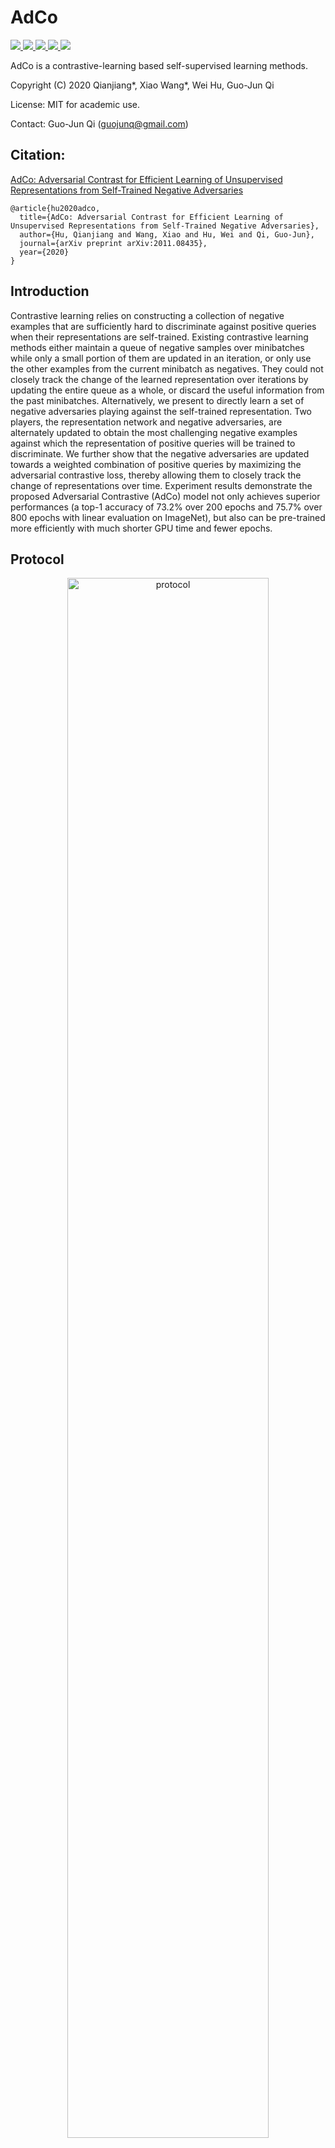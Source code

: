 # AdCo
<a href="https://github.com/marktext/marktext/releases/latest">
   <img src="https://img.shields.io/badge/AdCo-v2.0.0-green">
   <img src="https://img.shields.io/badge/platform-Linux%20%7C%20Mac%20-green">
   <img src="https://img.shields.io/badge/Language-python3-green">
   <img src="https://img.shields.io/badge/dependencies-tested-green">
   <img src="https://img.shields.io/badge/licence-GNU-green">
</a>   

AdCo is a contrastive-learning based self-supervised learning methods. 

Copyright (C) 2020 Qianjiang*, Xiao Wang*, Wei Hu, Guo-Jun Qi

License: MIT for academic use.

Contact: Guo-Jun Qi (guojunq@gmail.com)

## Citation:
[AdCo: Adversarial Contrast for Efficient Learning of Unsupervised Representations from Self-Trained Negative Adversaries](https://arxiv.org/pdf/2011.08435.pdf)
```
@article{hu2020adco,
  title={AdCo: Adversarial Contrast for Efficient Learning of Unsupervised Representations from Self-Trained Negative Adversaries},
  author={Hu, Qianjiang and Wang, Xiao and Hu, Wei and Qi, Guo-Jun},
  journal={arXiv preprint arXiv:2011.08435},
  year={2020}
}
```

## Introduction
Contrastive learning relies on constructing a collection of negative examples that are sufficiently hard to discriminate against positive queries when their representations are self-trained. Existing contrastive learning methods either maintain a queue of negative samples over minibatches while only a small portion of them are updated in an iteration, or only use the other examples from the current minibatch as negatives. They could not closely track the change of the learned representation over iterations by updating the entire queue as a whole, or discard the useful information from the past minibatches. Alternatively, we present to directly learn a set of negative adversaries playing against the self-trained representation. Two players, the representation network and negative adversaries, are alternately updated to obtain the most challenging negative examples against which the representation of positive queries will be trained to discriminate. We further show that the negative adversaries are updated towards a weighted combination of positive queries by maximizing the adversarial contrastive loss, thereby allowing them to closely track the change of representations over time. Experiment results demonstrate the proposed Adversarial Contrastive (AdCo) model not only achieves superior performances (a top-1 accuracy of 73.2% over 200 epochs and 75.7% over 800 epochs with linear evaluation on ImageNet), but also can be pre-trained more efficiently with much shorter GPU time and fewer epochs.

## Protocol
<p align="center">
  <img src="figure/adco_protocol.png" alt="protocol" width="80%">
</p> 

## Installation  
### 1. [`Install git`](https://git-scm.com/book/en/v2/Getting-Started-Installing-Git) 
### 2. Clone the repository in your computer 
```
git clone git@github.com:maple-research-lab/AdCo.git && cd AdCo
```

### 3. Build dependencies.   
You have two options to install dependency on your computer:
#### 3.1 Install with pip and python(Ver 3.6.9).
##### 3.1.1[`install pip`](https://pip.pypa.io/en/stable/installing/).
##### 3.1.2  Install dependency in command line.
```
pip install -r requirements.txt --user
```
If you encounter any errors, you can install each library one by one:
```
pip install torch==1.7.1
pip install torchvision==0.8.2
pip install numpy==1.19.5
pip install Pillow==5.1.0
pip install tensorboard==1.14.0
pip install tensorboardX==1.7
```

#### 3.2 Install with anaconda
##### 3.2.1 [`install conda`](https://docs.conda.io/projects/conda/en/latest/user-guide/install/macos.html). 
##### 3.2.2 Install dependency in command line
```
conda create -n AdCo python=3.6.9
conda activate AdCo
pip install -r requirements.txt 
```
Each time when you want to run my code, simply activate the environment by
```
conda activate AdCo
conda deactivate(If you want to exit) 
```

## Usage
```
python3 main_adco.py -h
  --log_path LOG_PATH   log path for saving models
  -a ARCH, --arch ARCH  model architecture: alexnet | densenet121 |
                        densenet161 | densenet169 | densenet201 | googlenet |
                        inception_v3 | mnasnet0_5 | mnasnet0_75 | mnasnet1_0 |
                        mnasnet1_3 | mobilenet_v2 | resnet101 | resnet152 |
                        resnet18 | resnet34 | resnet50 | resnext101_32x8d |
                        resnext50_32x4d | shufflenet_v2_x0_5 |
                        shufflenet_v2_x1_0 | shufflenet_v2_x1_5 |
                        shufflenet_v2_x2_0 | squeezenet1_0 | squeezenet1_1 |
                        vgg11 | vgg11_bn | vgg13 | vgg13_bn | vgg16 | vgg16_bn
                        | vgg19 | vgg19_bn | wide_resnet101_2 |
                        wide_resnet50_2 (default: resnet50)
  -j N, --workers N     number of data loading workers (default: 32)
  --epochs N            number of total epochs to run
  --start_epoch N       manual epoch number (useful on restarts)
  -b N, --batch_size N  mini-batch size (default: 256), this is the total
                        batch size of all GPUs on the current node when using
                        Data Parallel or Distributed Data Parallel
  --lr LR, --learning_rate LR
                        initial learning rate
  --lr_final LR_FINAL   final learning rate
  --schedule [SCHEDULE [SCHEDULE ...]]
                        learning rate schedule: default: cos scheduler
  --momentum M          momentum of SGD solver
  --wd W, --weight_decay W
                        weight decay (default: 1e-4)
  -p N, --print_freq N  print frequency (default: 10)
  --resume PATH         path to latest checkpoint (default: none)
  --world_size WORLD_SIZE
                        number of nodes for distributed
                        training,args.nodes_num*args.ngpu,here we specify with
                        the number of nodes
  --rank RANK           node rank for distributed training,rank of total
                        threads, 0 to args.world_size-1
  --dist_url DIST_URL   url used to set up distributed training
  --dist_backend DIST_BACKEND
                        distributed backend
  --seed SEED           seed for initializing training.
  --gpu GPU             GPU id to use.
  --multiprocessing_distributed MULTIPROCESSING_DISTRIBUTED
                        Use multi-processing distributed training to launch N
                        processes per node, which has N GPUs. This is the
                        fastest way to use PyTorch for either single node or
                        multi node data parallel training
  --moco_dim MOCO_DIM   feature dimension (default: 128)
  --moco_m MOCO_M       moco momentum of updating key encoder (default: 0.999)
  --moco_t MOCO_T       softmax temperature for network (default: 0.12)
  --mlp MLP             use mlp head
  --cos COS             use cosine lr schedule
  --dataset DATASET     Specify dataset: ImageNet or cifar10
  --choose CHOOSE       choose gpu for training
  --save_path SAVE_PATH
                        model and record save path
  --nmb_crops NMB_CROPS [NMB_CROPS ...]
                        list of number of crops (example: [2, 6])
  --size_crops SIZE_CROPS [SIZE_CROPS ...]
                        crops resolutions (example: [224, 96])
  --min_scale_crops MIN_SCALE_CROPS [MIN_SCALE_CROPS ...]
                        argument in RandomResizedCrop (example: [0.14, 0.05])
  --max_scale_crops MAX_SCALE_CROPS [MAX_SCALE_CROPS ...]
                        argument in RandomResizedCrop (example: [1., 0.14])
  --cluster CLUSTER     number of learnable comparison features
  --memory_lr MEMORY_LR
                        learning rate for adversial memory bank
  --ad_init AD_INIT     use feature encoding to init or not
  --nodes_num NODES_NUM
                        number of nodes to use
  --ngpu NGPU           number of gpus per node
  --master_addr MASTER_ADDR
                        addr for master node
  --master_port MASTER_PORT
                        port for master node
  --node_rank NODE_RANK
                        rank of machine, 0 to nodes_num-1
  --mem_t MEM_T         temperature for memory bank(default: 0.02)
  --mem_wd MEM_WD       weight decay of memory bank (default: 0)
  --sym SYM             train with symmetric loss or not

```

### Unsupervised Training
This implementation only supports multi-gpu, DistributedDataParallel training, which is faster and simpler; single-gpu or DataParallel training is not supported.
#### Single Crop
##### 1 Without symmetrical loss:
```
python3 main_adco.py --mem_wd=1e-4 --cluster=65536 --data=path/to/imagenet2012 --world_size=1 --cos=1 --moco_t=0.12 --print_freq=1000 --save_path=. --rank=0  --batch_size=256 --mem_t=0.02 --dist_url=tcp://localhost:10001 --memory_lr=3 --moco_m=0.999 --arch=resnet50 --moco_dim=128 --lr=0.03 --sym=0
```
##### 2 With symmetrical loss:
```
python3 main_adco.py --mem_wd=1e-4 --cluster=65536 --data=path/to/imagenet2012 --world_size=1 --cos=1 --moco_t=0.12 --print_freq=1000 --save_path=. --rank=0 --batch_size=256 --mem_t=0.02 --dist_url=tcp://localhost:10001 --memory_lr=3 --moco_m=0.999 --arch=resnet50 --moco_dim=128 --lr=0.03 --sym=1
```
#### Multi Crop
```
python3 main_adco.py --mem_wd=1e-4 --cluster=65536 --data=path/to/imagenet2012 --world_size=1 --cos=1 --moco_t=0.12 --print_freq=1000 --save_path=. --rank=0  --batch_size=256 --mem_t=0.02 --dist_url=tcp://localhost:10001 --memory_lr=3 --moco_m=0.999 --arch=resnet50 --moco_dim=128 --lr=0.03 --multi_crop=1
```

### Linear Classification
With a pre-trained model, we can easily evaluate its performance on ImageNet with:
```
python3 classification/lincls.py --train_strong=0 --epochs=100 --data=path/to/imagenet2012 -a=resnet50 --lr=10 --batch-size=256 --dist-url=tcp://localhost:10001 --multiprocessing-distributed=1 --world-size=1 --rank=0 --cos=1 --pretrained=path/to/pretrained/model
```
Performance:
<table><tbody>
<!-- START TABLE -->
<!-- TABLE HEADER -->
<th valign="bottom">pre-train<br/>network</th>
<th valign="bottom">pre-train<br/>epochs</th>
<th valign="bottom">Crop</th>
<th valign="bottom">Symmetrical<br/>Loss</th>
<th valign="bottom">AdCo<br/>top-1 acc.</th>
<!-- TABLE BODY -->
<tr><td align="left">ResNet-50</td>
<td align="center">200</td>
<td align="center">Single</td>
<td align="center">No</td>
<td align="center">68.6</td>
</tr>
<tr><td align="left">ResNet-50</td>
<td align="center">200</td>
<td align="center">Multi</td>
<td align="center">No</td>
<td align="center">73.2</td>
</tr>
<tr><td align="left">ResNet-50</td>
<td align="center">800</td>
<td align="center">Single</td>
<td align="center">No</td>
<td align="center">72.8</td>
</tr>
<tr><td align="left">ResNet-50</td>
<td align="center">800</td>
<td align="center">Multi</td>
<td align="center">No</td>
<td align="center">75.7</td>
</tr>
<tr><td align="left">ResNet-50</td>
<td align="center">200</td>
<td align="center">Single</td>
<td align="center">Yes</td>
<td align="center">70.6</td>
</tr>
</tbody></table>

### Transfering to VOC07 Classification
#### 1 Downloading [Dataset](http://host.robots.ox.ac.uk/pascal/VOC/voc2007/VOCtrainval_06-Nov-2007.tar).
#### 2 Linear Evaluation:
```
# in VOC_CLF folder
python3 main.py --data=path/to/voc07 --pretrained=path/to/pretrained/model
```

### Transfering to Places205 Classification
#### 1 Downloading [Dataset](http://places.csail.mit.edu/user/index.php)
#### 2 Linear Evaluation:
```
python3 classification/lincls.py --train_strong=0 --sgdr=1 --epochs=100 --data=path/to/places205 -a=resnet50 --lr=5 --batch-size=256 --dist-url=tcp://localhost:10001 --multiprocessing-distributed=1 --world-size=1 --rank=0 --cos=1 --pretrained=path/to/pretrained/model
```

### Transferring to Object Detection
Please refer to [MoCo Detection](https://github.com/facebookresearch/moco/blob/master/detection), we adopted the same protocol for detection.


